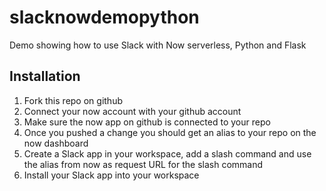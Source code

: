 # slacknowdemopython
Demo showing how to use Slack with Now serverless, Python and Flask

## Installation
1. Fork this repo on github
2. Connect your now account with your github account
3. Make sure the now app on github is connected to your repo
4. Once you pushed a change you should get an alias to your repo on the now dashboard
5. Create a Slack app in your workspace, add a slash command and use the alias from now as request URL for the slash command
6. Install your Slack app into your workspace

